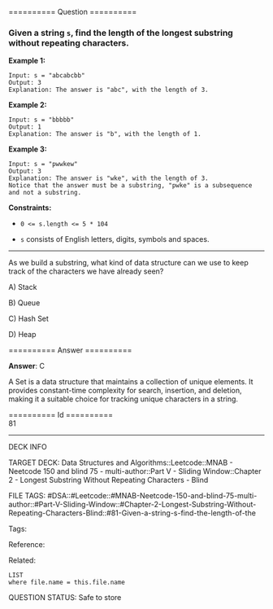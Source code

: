 ========== Question ==========  

### Given a string `s`, find the length of the **longest** **substring** without repeating characters.

**Example 1:**

```
Input: s = "abcabcbb"
Output: 3
Explanation: The answer is "abc", with the length of 3.
```

**Example 2:**

```
Input: s = "bbbbb"
Output: 1
Explanation: The answer is "b", with the length of 1.
```

**Example 3:**

```
Input: s = "pwwkew"
Output: 3
Explanation: The answer is "wke", with the length of 3.
Notice that the answer must be a substring, "pwke" is a subsequence and not a substring.
```

**Constraints:**

-   `0 <= s.length <= 5 * 104`

-   `s` consists of English letters, digits, symbols and spaces.

---

As we build a substring, what kind of data structure can we use to keep track of the characters we have already seen?

A) Stack

B) Queue

C) Hash Set

D) Heap  

========== Answer ==========  

**Answer**: C

A Set is a data structure that maintains a collection of unique elements. It provides constant-time complexity for search, insertion, and deletion, making it a suitable choice for tracking unique characters in a string.

========== Id ==========  
81

---

DECK INFO

TARGET DECK: Data Structures and Algorithms::Leetcode::MNAB - Neetcode 150 and blind 75 - multi-author::Part V - Sliding Window::Chapter 2 - Longest Substring Without Repeating Characters - Blind

FILE TAGS: #DSA::#Leetcode::#MNAB-Neetcode-150-and-blind-75-multi-author::#Part-V-Sliding-Window::#Chapter-2-Longest-Substring-Without-Repeating-Characters-Blind::#81-Given-a-string-s-find-the-length-of-the

Tags:

Reference:

Related:

```dataview
LIST
where file.name = this.file.name
```
QUESTION STATUS: Safe to store
